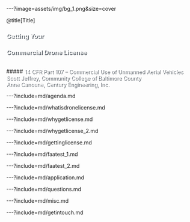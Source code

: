 ---?image=assets/img/bg_1.png&size=cover

@title[Title]
<br>
### <span style="color:#fff;text-shadow: 2px 2px #5b6269;">Getting Your</span>
### <span style="color:#fff;text-shadow: 2px 2px #5b6269;">Commercial Drone License</span>
<br>
##### <span style="color:#fff;text-shadow: 2px 2px #5b6269;">14 CFR Part 107 – Commercial Use of Unmanned Aerial Vehicles</span>
<br>
<span style="color:#fff;text-shadow: 2px 2px #5b6269;">Scott Jeffrey, Community College of Baltimore County</span>
<br>
<span style="color:#fff;text-shadow: 2px 2px #5b6269;">Anne Canoune, Century Engineering, Inc.</span>


---?include=md/agenda.md

---?include=md/whatisdronelicense.md

---?include=md/whygetlicense.md

---?include=md/whygetlicense_2.md

---?include=md/gettinglicense.md

---?include=md/faatest_1.md

---?include=md/faatest_2.md

---?include=md/application.md

---?include=md/questions.md

---?include=md/misc.md

---?include=md/getintouch.md
